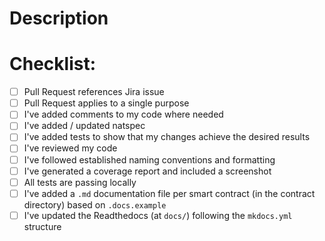# Description

<!--
Provide a summary of the changes made, and include some context, such as why the changes are needed. This is helpful to both reviewers, and for future reference.
-->

# Checklist:

- [ ] Pull Request references Jira issue
- [ ] Pull Request applies to a single purpose
- [ ] I've added comments to my code where needed
- [ ] I've added / updated natspec
- [ ] I've added tests to show that my changes achieve the desired results
- [ ] I've reviewed my code
- [ ] I've followed established naming conventions and formatting
- [ ] I've generated a coverage report and included a screenshot
- [ ] All tests are passing locally
- [ ] I've added a `.md` documentation file per smart contract (in the contract directory) based on `.docs.example`
- [ ] I've updated the Readthedocs (at `docs/`) following the `mkdocs.yml` structure
